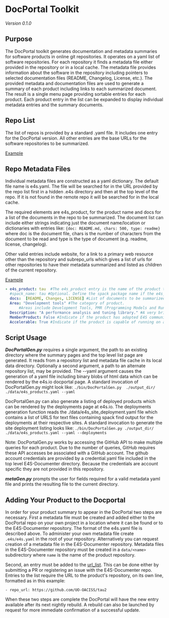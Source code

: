# DocPortal Toolkit
*Version 0.1.0*

## Purpose
The DocPortal toolkit generates documentation and metadata summaries for software products in online git repositories. It operates on a yaml list of software repositories. For each repository it finds a metadata file either provided in the repository or in a local cache. The metadata file provides information about the software in the repository including pointers to selected documentation files (README, Changelog, License, etc.). The provided metadata and documentation files are used to generate a summary of each product including links to each summarized document. The result is a single menu page providing sortable entries for each product. Each product entry in the list can be expanded to display individual metadata entries and the summary documents. 

## Repo List
The list of repos is provided by a standard .yaml file. It includes one entry for the DocPortal version. All other entries are the base URLs for the software repositories to be summarized.

[Example](https://github.com/E4S-Project/E4S-Documenter/blob/master/data/e4s_products.yaml)

## Repo Metadata Files
Individual metadata files are constructed as a yaml dictionary. The default file name is e4s.yaml. The file will be searched for in the URL provided by the repo list first in a hidden .e4s directory and then at the top level of the repo. If it is not found in the remote repo it will be searched for in the local cache.

The required elements are e4s_product, for the product name and docs for a list of the documents in the repo to be summarized. The document list can include either strings indicating just the document name/location or dictionaries with entries like: `{doc: README.md, chars: 500, type: readme}` where doc is the document file, chars is the number of characters from the document to be read and type is the type of document (e.g. readme, license, changelog). 

Other valid entries include website, for a link to a primary web resource other than the repository and subrepo_urls which gives a list of urls for other repositories to have their metadata summarized and listed as children of the current repository.

[Example](https://github.com/E4S-Project/E4S-documentation-demo/blob/master/.e4s/e4s.yaml)

```yaml
- e4s_product: tau  #The e4s_product entry is the name of the product to display in the table.
  #spack_name: tau #Optional. Define the spack package name if the e4s_product name is different.
  docs:  [README, Changes, LICENSE] #List of documents to be summarized (relative to the root of the repository)
  Area: "Development tools" #The category of product. 
      #Areas include Development Tools, PMR (Programming Models and Runtimes), Math Libraries, Data & Viz, and Software Ecosystem
  Description: "A performance analysis and tuning library." #A very brief description of the application.
  MemberProduct: False #Indicate if the product has adopted E4S community policies.
  Accelerable: True #Indicate if the product is capable of running on accelerator hardware
  ```

## Script Usage
***DocPortalGen.py*** requires a single argument, the path to an existing directory where the summary pages and the top level list page are generated. It reads from a repository list and metadata file cache in its local data directory. Optionally a second argument, a path to an alternate repository list, may be provided. The --yaml argument causes the generation of a yaml file including binary blobs of html data which can be rendered by the e4s.io docportal page. A standard invocation of DocPortalGen.py might look like: ```./bin/DocPortalGen.py  ./output_dir/ ./data/e4s_products.yaml --yaml```

DocPortalGen.py can also generate a listing of deployed products which can be rendered by the deployments page at e4s.io. The deployments generation function reads the ./data/e4s_site_deployment.yaml file which contains a list of URLS for text files containing spack find output for the deployments at their respective sites. A standard invocation to generate the site deployment listing looks like: ```./bin/DocPortalGen.py ./output_dir/ ./data/e4s_products.yaml --yaml --deployments```

Note: DocPortalGen.py works by accessing the GitHub API to make multiple queries for each product. Due to the number of queries, GitHub requires these API accesses be associated with a GitHub account. The github account credentials are provided by a credential.yaml file included in the top level E4S-Documenter directory. Because the credentials are account specific they are not provided in this repository.

***metaGen.py*** prompts the user for fields required for a valid metadata yaml file and prints the resulting file to the current directory.

## Adding Your Product to the Docportal
In order for your product summary to appear in the DocPortal two steps are necessary. First a metadata file must be created and added either to the DocPortal repo on your own project in a location where it can be found or to the E4S-Documenter repository. The format of the e4s.yaml file is described above. To administer your own metadata file create `.e4s/e4s.yaml` in the root of your repository. Alternatively you can request creation of a metadata file in the E4S-Documenter repository. Metadata files in the E4S-Documenter repository must be created in a `data/<name>` subdirectory where `name` is the name of the product repository.

Second, an entry must be added to the [url_list](https://github.com/E4S-Project/E4S-Documenter/blob/master/data/e4s_products.yaml). This can be done either by submitting a PR or registering an issue with the E4S-Documenter repo. Entries to the list require the URL to the product's repository, on its own line, formatted as in this example: 

`- repo_url: https://github.com/UO-OACISS/tau2`

When these two steps are complete the DocPortal will have the new entry available after its next nightly rebuild. A rebuild can also be launched by request for more immediate confirmation of a successful update.
